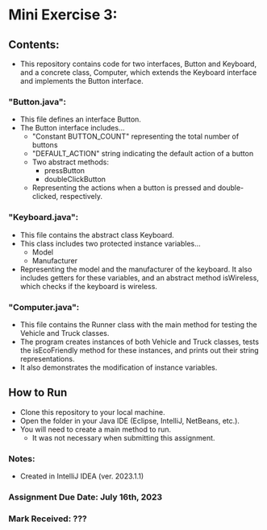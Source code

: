 # Mini Exercise 3: 

## Contents: 
- This repository contains code for two interfaces, Button and Keyboard, and a concrete class, Computer, which extends the Keyboard interface and implements the Button interface.

### "Button.java":
- This file defines an interface Button.
- The Button interface includes...
  - "Constant BUTTON_COUNT" representing the total number of buttons
  - "DEFAULT_ACTION" string indicating the default action of a button
  - Two abstract methods:
    - pressButton
    - doubleClickButton
  - Representing the actions when a button is pressed and double-clicked, respectively.

### "Keyboard.java":
- This file contains the abstract class Keyboard.
- This class includes two protected instance variables...
  - Model
  - Manufacturer
- Representing the model and the manufacturer of the keyboard. It also includes getters for these variables, and an abstract method isWireless, which checks if the keyboard is wireless.

### "Computer.java":
- This file contains the Runner class with the main method for testing the Vehicle and Truck classes.
- The program creates instances of both Vehicle and Truck classes, tests the isEcoFriendly method for these instances, and prints out their string representations.
- It also demonstrates the modification of instance variables.

## How to Run
- Clone this repository to your local machine.
- Open the folder in your Java IDE (Eclipse, IntelliJ, NetBeans, etc.).
- You will need to create a main method to run.
  - It was not necessary when submitting this assignment. 

### Notes: 
- Created in IntelliJ IDEA (ver. 2023.1.1)

### Assignment Due Date: July 16th, 2023
### Mark Received: ???
